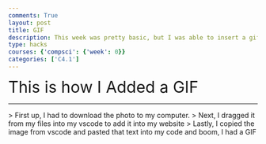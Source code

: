 ```yaml
---
comments: True
layout: post
title: GIF
description: This week was pretty basic, but I was able to insert a gif
type: hacks
courses: {'compsci': {'week': 0}}
categories: ['C4.1']
---
```


<font size="+3">This is how I Added a GIF</font>
<hr>
> First up, I had to download the photo to my computer.
> Next, I dragged it from my files into my vscode to add it into my website
> Lastly, I copied the image from vscode and pasted that text into my code and boom, I had a GIF

